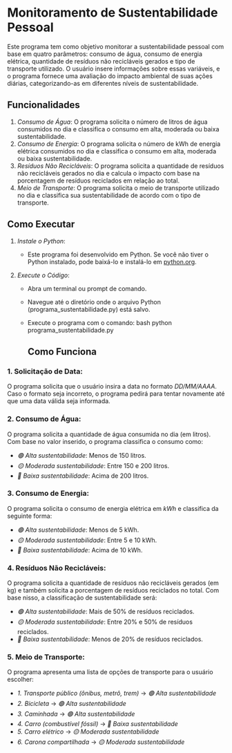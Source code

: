 # Monitoramento de Sustentabilidade Pessoal

Este programa tem como objetivo monitorar a sustentabilidade pessoal com base em quatro parâmetros: consumo de água, consumo de energia elétrica, quantidade de resíduos não recicláveis gerados e tipo de transporte utilizado. O usuário insere informações sobre essas variáveis, e o programa fornece uma avaliação do impacto ambiental de suas ações diárias, categorizando-as em diferentes níveis de sustentabilidade.

## Funcionalidades

1. *Consumo de Água*: O programa solicita o número de litros de água consumidos no dia e classifica o consumo em alta, moderada ou baixa sustentabilidade.
2. *Consumo de Energia*: O programa solicita o número de kWh de energia elétrica consumidos no dia e classifica o consumo em alta, moderada ou baixa sustentabilidade.
3. *Resíduos Não Recicláveis*: O programa solicita a quantidade de resíduos não recicláveis gerados no dia e calcula o impacto com base na porcentagem de resíduos reciclados em relação ao total.
4. *Meio de Transporte*: O programa solicita o meio de transporte utilizado no dia e classifica sua sustentabilidade de acordo com o tipo de transporte.


## Como Executar

1. *Instale o Python*:
   - Este programa foi desenvolvido em Python. Se você não tiver o Python instalado, pode baixá-lo e instalá-lo em [python.org](https://www.python.org/).

2. *Execute o Código*:
   - Abra um terminal ou prompt de comando.
   - Navegue até o diretório onde o arquivo Python (programa_sustentabilidade.py) está salvo.
   - Execute o programa com o comando:
     bash
     python programa_sustentabilidade.py


     ## Como Funciona

### 1. Solicitação de Data:
O programa solicita que o usuário insira a data no formato *DD/MM/AAAA*. Caso o formato seja incorreto, o programa pedirá para tentar novamente até que uma data válida seja informada.

### 2. Consumo de Água:
O programa solicita a quantidade de água consumida no dia (em litros). Com base no valor inserido, o programa classifica o consumo como:
- *🟢 Alta sustentabilidade*: Menos de 150 litros.
- *🟡 Moderada sustentabilidade*: Entre 150 e 200 litros.
- *🔴 Baixa sustentabilidade*: Acima de 200 litros.

### 3. Consumo de Energia:
O programa solicita o consumo de energia elétrica em *kWh* e classifica da seguinte forma:
- *🟢 Alta sustentabilidade*: Menos de 5 kWh.
- *🟡 Moderada sustentabilidade*: Entre 5 e 10 kWh.
- *🔴 Baixa sustentabilidade*: Acima de 10 kWh.

### 4. Resíduos Não Recicláveis:
O programa solicita a quantidade de resíduos não recicláveis gerados (em kg) e também solicita a porcentagem de resíduos reciclados no total. Com base nisso, a classificação de sustentabilidade será:
- *🟢 Alta sustentabilidade*: Mais de 50% de resíduos reciclados.
- *🟡 Moderada sustentabilidade*: Entre 20% e 50% de resíduos reciclados.
- *🔴 Baixa sustentabilidade*: Menos de 20% de resíduos reciclados.

### 5. Meio de Transporte:
O programa apresenta uma lista de opções de transporte para o usuário escolher:
- *1. Transporte público (ônibus, metrô, trem)* → *🟢 Alta sustentabilidade*
- *2. Bicicleta* → *🟢 Alta sustentabilidade*
- *3. Caminhada* → *🟢 Alta sustentabilidade*
- *4. Carro (combustível fóssil)* → *🔴 Baixa sustentabilidade*
- *5. Carro elétrico* → *🟡 Moderada sustentabilidade*
- *6. Carona compartilhada* → *🟡 Moderada sustentabilidade*

     